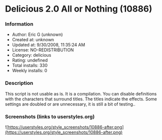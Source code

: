 # Delicious 2.0 All or Nothing (10886)

### Information
- Author: Eric G (unknown)
- Created at: unknown
- Updated at: 9/30/2008, 11:35:24 AM
- License: NO-REDISTRIBUTION
- Category: delicious
- Rating: undefined
- Total installs: 330
- Weekly installs: 0


### Description
This script is not usable as is. It is a compilation. You can disable definitions with the characters that surround titles. The titles indicate the effects. Some settings are doubled or are unnecessary, it is still a bit of testing..


### Screenshots (links to userstyles.org)
![https://userstyles.org/style_screenshots/10886-after.png](https://userstyles.org/style_screenshots/10886-after.png)


